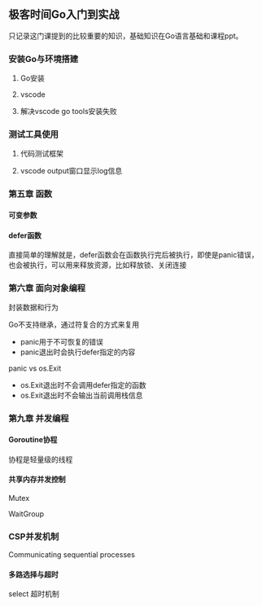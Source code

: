## 极客时间Go入门到实战

只记录这门课提到的比较重要的知识，基础知识在Go语言基础和课程ppt。

### 安装Go与环境搭建

1. Go安装

2. vscode

3. 解决vscode go tools安装失败



### 测试工具使用

1. 代码测试框架

2. vscode output窗口显示log信息

### 第五章 函数

#### 可变参数

#### defer函数

直接简单的理解就是，defer函数会在函数执行完后被执行，即使是panic错误，也会被执行，可以用来释放资源，比如释放锁、关闭连接



### 第六章 面向对象编程

封装数据和行为

Go不支持继承，通过符复合的方式来复用



- panic用于不可恢复的错误
- panic退出时会执行defer指定的内容

panic vs os.Exit

- os.Exit退出时不会调用defer指定的函数
- os.Exit退出时不会输出当前调用栈信息

### 第九章 并发编程

#### Goroutine协程

协程是轻量级的线程



#### 共享内存并发控制

Mutex



WaitGroup



### CSP并发机制

Communicating sequential processes





#### 多路选择与超时

select 超时机制